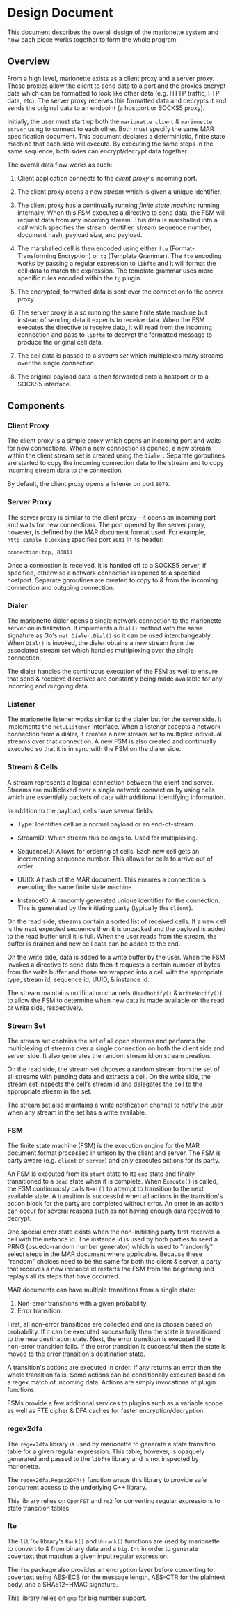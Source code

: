 Design Document
===============

This document describes the overall design of the marionette system and how
each piece works together to form the whole program.


## Overview

From a high level, marionette exists as a client proxy and a server proxy.
These proxies allow the client to send data to a port and the proxies encrypt
data which can be formatted to look like other data (e.g. HTTP traffic, FTP
data, etc). The server proxy receives this formatted data and decrypts it and
sends the original data to an endpoint (a hostport or SOCKS5 proxy).

Initially, the user must start up both the `marionette client` &
`marionette server` using to connect to each other. Both must specify the same
MAR specification document. This document declares a deterministic, finite state
machine that each side will execute. By executing the same steps in the same
sequence, both sides can encrypt/decrypt data together.

The overall data flow works as such:

1. Client application connects to the _client proxy_'s incoming port.

2. The client proxy opens a new _stream_ which is given a unique identifier.

3. The client proxy has a continually running _finite state machine_ running
   internally. When this FSM executes a directive to send data, the FSM will
   request data from any incoming stream. This data is marshalled into a _cell_
   which specifies the stream identifier, stream sequence number, document hash,
   payload size, and payload.

4. The marshalled cell is then encoded using either `fte` (Format-Transforming
   Encryption) or `tg` (Template Grammar). The `fte` encoding works by passing
   a regular expression to `libfte` and it will format the cell data to match
   the expression. The template grammar uses more specific rules encoded within
   the `tg` plugin.

5. The encrypted, formatted data is sent over the connection to the server
   proxy.

6. The server proxy is also running the same finite state machine but instead of
   sending data it expects to receive data. When the FSM executes the directive
   to receive data, it will read from the incoming connection and pass to
   `libfte` to decrypt the formatted message to produce the original cell data.

7. The cell data is passed to a _stream set_ which multiplexes many streams
   over the single connection.

8. The original payload data is then forwarded onto a hostport or to a SOCKS5
   interface.


## Components

### Client Proxy

The client proxy is a simple proxy which opens an incoming port and waits for
new connections. When a new connection is opened, a new stream within the
client stream set is created using the `Dialer`. Separate goroutines are
started to copy the incoming connection data to the stream and to copy
incoming stream data to the connection.

By default, the client proxy opens a listener on port `8079`.


### Server Proxy

The server proxy is similar to the client proxy—it opens an incoming port and
waits for new connections. The port opened by the server proxy, however, is
defined by the MAR document format used. For example, `http_simple_blocking`
specifies port `8081` in its header:

```
connection(tcp, 8081):
```

Once a connection is received, it is handed off to a SOCKS5 server, if
specified, otherwise a network connection is opened to a specified hostport.
Separate goroutines are created to copy to & from the incoming connection and
outgoing connection.


### Dialer

The marionette dialer opens a single network connection to the marionette server
on initialization. It implements a `Dial()` method with the same signature as
Go's `net.Dialer.Dial()` so it can be used interchangeably. When `Dial()` is
invoked, the dialer obtains a new stream from the associated stream set which
handles multiplexing over the single connection.

The dialer handles the continuous execution of the FSM as well to ensure that
send & receieve directives are constantly being made available for any incoming
and outgoing data.


### Listener

The marionette listener works similar to the dialer but for the server side. It
implements the `net.Listener` interface. When a listener accepts a network
connection from a dialer, it creates a new stream set to multiplex individual
streams over that connection. A new FSM is also created and continually executed
so that it is in sync with the FSM on the dialer side.


### Stream & Cells

A stream represents a logical connection between the client and server. Streams
are multiplexed over a single network connection by using cells which are
essentially packets of data with additional identifying information.

In addition to the payload, cells have several fields:

- Type: Identifies cell as a normal payload or an end-of-stream.

- StreamID: Which stream this belongs to. Used for multiplexing.

- SequenceID: Allows for ordering of cells. Each new cell gets an incrementing
  sequence number. This allows for cells to arrive out of order.

- UUID: A hash of the MAR document. This ensures a connection is executing the
  same finite state machine.

- InstanceID: A randomly generated unique identifier for the connection. This
  is generated by the initiating party (typically the `client`).

On the read side, streams contain a sorted list of received cells. If a new cell
is the next expected sequence then it is unpacked and the payload is added to
the read buffer until it is full. When the user reads from the stream, the
buffer is drained and new cell data can be added to the end.

On the write side, data is added to a write buffer by the user. When the FSM
invokes a directive to send data then it requests a certain number of bytes
from the write buffer and those are wrapped into a cell with the appropriate
type, stream id, sequence id, UUID, & instance id.

The stream maintains notification channels (`ReadNotify()` & `WriteNotify()`)
to allow the FSM to determine when new data is made available on the read or
write side, respectively.


### Stream Set

The stream set contains the set of all open streams and performs the
multiplexing of streams over a single connection on both the client side and
server side. It also generates the random stream id on stream creation.

On the read side, the stream set chooses a random stream from the set of all
streams with pending data and extracts a cell. On the write side, the stream set
inspects the cell's stream id and delegates the cell to the appropriate stream
in the set.

The stream set also maintains a write notification channel to notify the user
when any stream in the set has a write available.


### FSM

The finite state machine (FSM) is the execution engine for the MAR document
format processed in unison by the client and server. The FSM is party aware
(e.g. `client` or `server`) and only executes actions for its party.

An FSM is executed from its `start` state to its `end` state and finally
transitioned to a `dead` state when it is complete. When `Execute()` is called,
the FSM continuously calls `Next()` to attempt to transition to the next
available state. A transition is successful when all actions in the transition's
action block for the party are completed without error. An error in an action
can occur for several reasons such as not having enough data received to
decrypt.

One special error state exists when the non-initiating party first receives a
cell with the instance id. The instance id is used by  both parties to seed a
PRNG (psuedo-random number generator) which is used to "randomly" select steps
in the MAR document where applicable. Because these "random" choices need to be
the same for both the client & server, a party that receives a new instance id
restarts the FSM from the beginning and replays all its steps that have
occurred.

MAR documents can have multiple transitions from a single state:

1. Non-error transitions with a given probability.
2. Error transition.

First, all non-error transitions are collected and one is chosen based on
probability. If it can be executed successfully then the state is transitioned
to the new destination state. Next, the error transition is executed if the
non-error transition fails. If the error transition is successful then the
state is moved to the error transition's destination state.

A transition's actions are executed in order. If any returns an error then the
whole transition fails. Some actions can be conditionally executed based on 
a regex match of incoming data. Actions are simply invocations of plugin
functions.

FSMs provide a few additional services to plugins such as a variable scope as
well as FTE cipher & DFA caches for faster encryption/decryption.


### regex2dfa

The `regex2dfa` library is used by marionette to generate a state transition
table for a given regular expression. This table, however, is opaquely generated
and passed to the `libfte` library and is not inspected by marionette.

The `regex2dfa.Regex2DFA()` function wraps this library to provide safe
concurrent access to the underlying C++ library.

This library relies on `OpenFST` and `re2` for converting regular expressions
to state transition tables.


### fte

The `libfte` library's `Rank()` and `Unrank()` functions are used by marionette
to convert to & from binary data and a `big.Int` in order to generate covertext
that matches a given input regular expression.

The `fte` package also provides an encryption layer before converting to
covertext using AES-ECB for the message length, AES-CTR for the plaintext body,
and a SHA512+HMAC signature.

This library relies on `gmp` for big number support.
